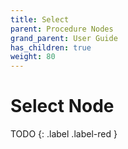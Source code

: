 ```yaml
---
title: Select
parent: Procedure Nodes
grand_parent: User Guide
has_children: true
weight: 80
---
```

# Select Node

TODO
{: .label .label-red }
